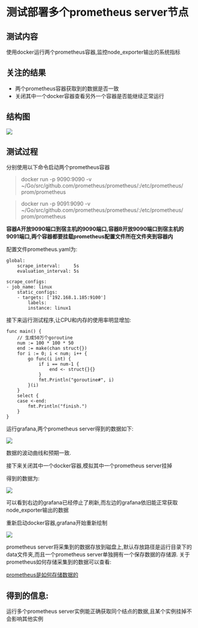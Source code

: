 # 测试部署多个prometheus server节点

## 测试内容

使用docker运行两个prometheus容器,监控node_exporter输出的系统指标

## 关注的结果

- 两个prometheus容器获取到的数据是否一致
- 关闭其中一个docker容器查看另外一个容器是否能继续正常运行


## 结构图

![](https://raw.githubusercontent.com/lwhhhh/monitorDoc/master/asset/images/multiple_prometheus_server.png)

## 测试过程

分别使用以下命令启动两个prometheus容器

> docker run -p 9090:9090 -v ~/Go/src/github.com/prometheus/prometheus/:/etc/prometheus/ prom/prometheus

> docker run -p 9091:9090 -v ~/Go/src/github.com/prometheus/prometheus/:/etc/prometheus/ prom/prometheus
 
 **容器A开放9090端口到宿主机的9090端口,容器B开放9090端口到宿主机的9091端口,两个容器都要挂载prometheus配置文件所在文件夹到容器内**

 配置文件prometheus.yaml为:

    global:
        scrape_interval:     5s
        evaluation_interval: 5s

    scrape_configs:
    - job_name: linux
        static_configs:
        - targets: ['192.168.1.185:9100']
            labels:
            instance: linux1


接下来运行测试程序,让CPU和内存的使用率明显增加:

    func main() {
        // 生成50万个goroutine
        num := 100 * 100 * 50
        end := make(chan struct{})
        for i := 0; i < num; i++ {
            go func(i int) {
                if i == num-1 {
                    end <- struct{}{}
                }
                fmt.Println("goroutine#", i)
            }(i)
        }
        select {
        case <-end:
            fmt.Println("finish.")
        }
    }


运行grafana,两个prometheus server得到的数据如下:

![](https://raw.githubusercontent.com/lwhhhh/monitorDoc/master/asset/images/dockerA1B1.png)


数据的波动曲线和预期一致.

接下来关闭其中一个docker容器,模拟其中一个prometheus server挂掉

得到的数据为:

![](https://raw.githubusercontent.com/lwhhhh/monitorDoc/master/asset/images/dockerA2B2.png)

可以看到右边的grafana已经停止了刷新,而左边的grafana依旧能正常获取node_exporter输出的数据


重新启动docker容器,grafana开始重新绘制

![](https://raw.githubusercontent.com/lwhhhh/monitorDoc/master/asset/images/dockerA3B3.png)


prometheus server将采集到的数据存放到磁盘上,默认存放路径是运行目录下的data文件夹,而且一个prometheus server单独拥有一个保存数据的存储源.
关于prometheus如何存储采集到的数据可以查看:

[prometheus是如何存储数据的](https://github.com/lwhhhh/monitorDoc/blob/master/prometheus是如何存储数据的.md)


## 得到的信息:
运行多个prometheus server实例能正确获取同个结点的数据,且某个实例挂掉不会影响其他实例